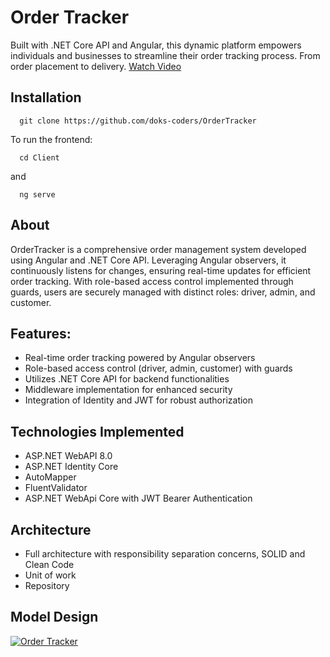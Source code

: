 



# Order Tracker

Built with .NET Core API and Angular, this dynamic platform empowers individuals and businesses to streamline their order tracking process. From order placement to delivery.
[Watch Video](https://youtu.be/FNBjLc8KQsg)


## Installation

```shell
  git clone https://github.com/doks-coders/OrderTracker
```

To run the frontend:
```shell
  cd Client
```
and

```shell
  ng serve
```
## About
OrderTracker is a comprehensive order management system developed using Angular and .NET Core API. Leveraging Angular observers, it continuously listens for changes, ensuring real-time updates for efficient order tracking. With role-based access control implemented through guards, users are securely managed with distinct roles: driver, admin, and customer.


## Features:
- Real-time order tracking powered by Angular observers
- Role-based access control (driver, admin, customer) with guards
- Utilizes .NET Core API for backend functionalities
- Middleware implementation for enhanced security
- Integration of Identity and JWT for robust authorization


## Technologies Implemented
- ASP.NET WebAPI 8.0
- ASP.NET Identity Core
- AutoMapper
- FluentValidator
- ASP.NET WebApi Core with JWT Bearer Authentication

## Architecture
- Full architecture with responsibility separation concerns, SOLID and Clean Code
- Unit of work
- Repository


## Model Design
[![Order Tracker](https://firebasestorage.googleapis.com/v0/b/blogs-1c218.appspot.com/o/Screenshot%20(798).png?alt=media&token=85a3a331-12f4-4408-870a-f3f23fe7e67b)](https://firebasestorage.googleapis.com/v0/b/blogs-1c218.appspot.com/o/Screenshot%20(798).png?alt=media&token=85a3a331-12f4-4408-870a-f3f23fe7e67b)
